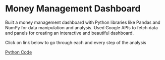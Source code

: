 # Money Management Dashboard

Built a money management dashboard with Python libraries like Pandas and NumPy for data manipulation and analysis. Used Google APIs to fetch data and panels for creating an interactive and beautiful dashboard.

Click on link below to go through each and every step of the analysis

[Python Code](https://github.com/nikhilbhadran/Money_Management_Dashboard/blob/main/Money%20Management.py)
